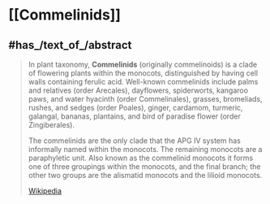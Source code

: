 
# [[Commelinids]] 


## #has_/text_of_/abstract 

> In plant taxonomy, **Commelinids** (originally commelinoids) is a clade of flowering plants within the monocots, distinguished by having cell walls containing ferulic acid. Well-known commelinids include palms and relatives (order Arecales), dayflowers, spiderworts, kangaroo paws, and water hyacinth (order Commelinales), grasses, bromeliads, rushes, and sedges (order Poales), ginger, cardamom, turmeric, galangal, bananas, plantains, and bird of paradise flower (order Zingiberales).
>
> The commelinids are the only clade that the APG IV system has informally named within the monocots.  The remaining monocots are a paraphyletic unit. Also known as the commelinid monocots it forms one of three groupings within the monocots, and the final branch; the other two groups are the alismatid monocots and the lilioid monocots.
>
> [Wikipedia](https://en.wikipedia.org/wiki/Commelinids) 

